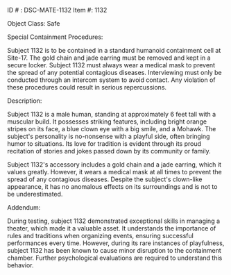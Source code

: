 ID # : DSC-MATE-1132
Item #: 1132

Object Class: Safe

Special Containment Procedures:

Subject 1132 is to be contained in a standard humanoid containment cell at Site-17. The gold chain and jade earring must be removed and kept in a secure locker. Subject 1132 must always wear a medical mask to prevent the spread of any potential contagious diseases. Interviewing must only be conducted through an intercom system to avoid contact. Any violation of these procedures could result in serious repercussions.

Description:

Subject 1132 is a male human, standing at approximately 6 feet tall with a muscular build. It possesses striking features, including bright orange stripes on its face, a blue clown eye with a big smile, and a Mohawk. The subject's personality is no-nonsense with a playful side, often bringing humor to situations. Its love for tradition is evident through its proud recitation of stories and jokes passed down by its community or family.

Subject 1132's accessory includes a gold chain and a jade earring, which it values greatly. However, it wears a medical mask at all times to prevent the spread of any contagious diseases. Despite the subject's clown-like appearance, it has no anomalous effects on its surroundings and is not to be underestimated.

Addendum:

During testing, subject 1132 demonstrated exceptional skills in managing a theater, which made it a valuable asset. It understands the importance of rules and traditions when organizing events, ensuring successful performances every time. However, during its rare instances of playfulness, subject 1132 has been known to cause minor disruption to the containment chamber. Further psychological evaluations are required to understand this behavior.